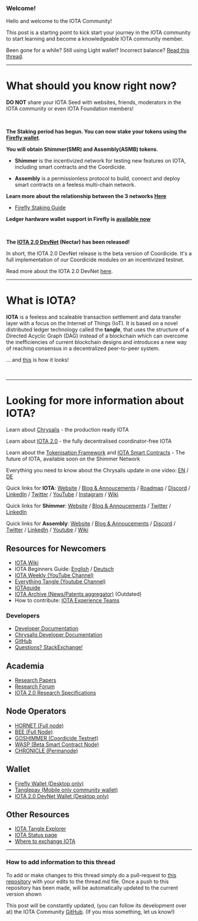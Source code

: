 ### Welcome!

Hello and welcome to the IOTA Community!

This post is a starting point to kick start your journey in the IOTA community to start learning and become a knowledgeable IOTA community member.

Been gone for a while? Still using Light wallet? Incorrect balance? [Read this thread](https://www.reddit.com/r/Iota/comments/lkf492/light_wallet_trinity_incorrect_balance_welcome/).

---
# What should you know right now?


**DO NOT** share your IOTA Seed with websites, friends, moderators in the IOTA community or even IOTA Foundation members!

&nbsp;

**The Staking period has begun. You can now stake your tokens using the [Firefly wallet](https://firefly.iota.org)**.

**You will obtain Shimmer(SMR) and Assembly(ASMB) tokens**.

* **Shimmer** is the incentivized network for testing new features on IOTA, including smart contracts and the Coordicide.

* **Assembly** is a permissionless protocol to build, connect and deploy smart contracts on a feeless multi-chain network.

**Learn more about the relationship between the 3 networks [Here](https://blog.iota.org/iota-shimmer-assembly/)**

* [Firefly Staking Guide](https://blog.iota.org/iota-staking-start/)

**Ledger hardware wallet support in Firefly is [available now](https://blog.iota.org/general-use-guide-for-ledger-nano-with-firefly/)**

&nbsp;

**The [IOTA 2.0 DevNet](https://v2.iota.org/) (Nectar) has been released!**

In short, the IOTA 2.0 DevNet release is the beta version of Coordicide.
It's a full implementation of our Coordicide modules on an incentivized testnet.

Read more about the IOTA 2.0 DevNet [here](https://blog.iota.org/iotav2devnet/).

---
# What is IOTA?

**IOTA** is a feeless and scaleable transaction settlement and data transfer layer with a focus on the Internet of Things (IoT). It is based on a novel distributed ledger technology called the **tangle**, that uses the structure of a Directed Acyclic Graph (DAG) instead of a blockchain which can overcome the inefficiencies of current blockchain designs and introduces a new way of reaching consensus in a decentralized peer-to-peer system.

... and [this](https://explorer.iota.org/mainnet/visualizer/) is how it looks!

&nbsp;

---
# Looking for more information about IOTA?

Learn about [Chrysalis](https://chrysalis.iota.org) - the production ready IOTA

Learn about [IOTA 2.0](https://v2.iota.org) - the fully decentralised coordinator-free IOTA

Learn about the [Tokenisation Framework](https://blog.iota.org/iota-tokenization-framework-specifications/) and [IOTA Smart Contracts](https://blog.iota.org/iota-smart-contracts-beta-release/) - The future of IOTA, available soon on the Shimmer Network

Everything you need to know about the Chrysalis update in one video: [EN](https://www.youtube.com/watch?v=AXXHbrzN5HQ) / [DE](https://www.youtube.com/watch?v=IHmu-vSIL4s)

Quick links for **IOTA**: [Website](https://www.iota.org) / [Blog & Annoucements](https://blog.iota.org) / [Roadmap](https://roadmap.iota.org) / [Discord](https://discord.iota.org) / [LinkedIn](https://www.linkedin.com/company/iotafoundation/) / [Twitter](https://twitter.com/iota) / [YouTube](https://youtube.com/c/IOTAFoundation) /
[Instagram](https://www.instagram.com/iotafoundation/) / [Wiki](https://wiki.iota.org/)

Quick links for **Shimmer**: [Website](https://shimmer.network) / [Blog & Annoucements](https://blog.shimmer.network) / [Twitter](https://twitter.com/shimmernet) / [LinkedIn](https://www.linkedin.com/company/shimmernet/)

Quick links for **Assembly**: [Website](https://assembly.sc) / [Blog & Annoucements](https://blog.assembly.sc) / [Discord](https://discord.assembly.sc/) / [Twitter](https://twitter.com/assembly_net) / [LinkedIn](https://www.linkedin.com/company/assembly-net) / [Youtube](https://www.youtube.com/channel/UCr_BWKsiXkeOGfcSogh_fIQ) / [Wiki](https://wiki.assembly.sc/)

## Resources for Newcomers
* [IOTA Wiki](https://wiki.iota.org)
* IOTA Beginners Guide: [English](https://iota-beginners-guide.com) / [Deutsch](https://iota-einsteiger-guide.de/)
* [IOTA Weekly (YouTube Channel)](https://www.youtube.com/c/IOTAWeekly)
* [Everything Tangle (Youtube Channel)](https://www.youtube.com/c/everythingtangle)
* [IOTAguide](https://iotaguide.notion.site/Welcome-to-IOTAguide-b928ad5611e04168a92ff43b1e1379d9)
* [IOTA Archive (News/Patents aggregator)](https://iotaarchive.com) (Outdated)
* How to contribute: [IOTA Experience Teams](https://github.com/iota-community/iota-experience-team)

### Developers
* [Developer Documentation](https://docs.iota.org)
* [Chrysalis Developer Documentation](https://chrysalis.docs.iota.org/introduction/welcome.html)
* [GitHub](https://github.com/iotaledger)
* [Questions? StackExchange!](https://iota.stackexchange.com)

## Academia
* [Research Papers](https://www.iota.org/foundation/research-papers)
* [Research Forum](https://iota.cafe)
* [IOTA 2.0 Research Specifications](https://blog.iota.org/iota-2-0-research-specifications/)

## Node Operators
* [HORNET (Full node)](https://github.com/iotaledger/hornet)
* [BEE (Full Node)](https://github.com/iotaledger/bee)
* [GOSHIMMER (Coordicide Testnet)](https://github.com/iotaledger/goshimmer)
* [WASP (Beta Smart Contract Node)](https://github.com/iotaledger/wasp)
* [CHRONICLE (Permanode)](https://github.com/iotaledger/chronicle)

## Wallet
* [Firefly Wallet (Desktop only)](https://firefly.iota.org)
* [Tanglepay (Mobile only community wallet)](https://firefly.iota.org)
* [IOTA 2.0 DevNet Wallet (Desktop only)](https://github.com/iotaledger/IOTA-2.0-DevNet-wallet/releases)

## Other Resources
* [IOTA Tangle Explorer](https://explorer.iota.org)
* [IOTA Status page](https://status.iota.org)
* [Where to exchange IOTA](https://www.iota.org/get-started/buy-iota)

---
### How to add information to this thread
To add or make changes to this thread simply do a pull-request to [this repository](https://github.com/iota-community/X-Team_Reddit_Allinone) with your edits to the thread.md file.
Once a push to this repository has been made, will be automatically updated to the current version shown

This post will be constantly updated, (you can follow its development over at) the IOTA Community [GitHub](https://github.com/iota-community/X-Team_Reddit_Allinone). (If you miss something, let us know!)
